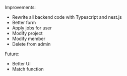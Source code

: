 Improvements:
- Rewrite all backend code with Typescript and nest.js
- Better form
- Apply jobs for user
- Modify project
- Modify member
- Delete from admin

Future:
- Better UI
- Match function

